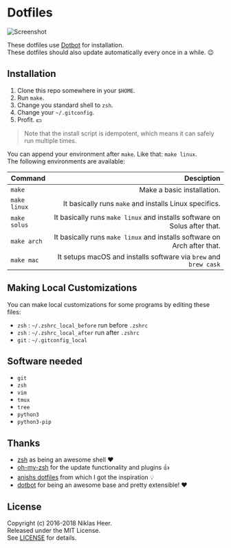 # Dotfiles

![Screenshot](https://raw.githubusercontent.com/niklas-heer/dotfiles/master/.github/images/zsh_01.png)

These dotfiles use [Dotbot][dotbot] for installation. <br/>
These dotfiles should also update automatically every once in a while. :wink:

## Installation

1. Clone this repo somewhere in your `$HOME`.
2. Run `make`.
3. Change you standard shell to `zsh`.
4. Change your `~/.gitconfig`.
5. Profit. :dollar:

> Note that the install script is idempotent, which means it can safely run multiple times.

You can append your environment after `make`. Like that: `make linux`. <br/>
The following environments are available:

| Command      |                                                                Desciption |
|--------------|--------------------------------------------------------------------------:|
| `make`       |                                                Make a basic installation. |
| `make linux` |                   It basically runs `make` and installs  Linux specifics. |
| `make solus` | It basically runs `make linux` and installs software on Solus after that. |
| `make arch`  |  It basically runs `make linux` and installs software on Arch after that. |
| `make mac`   |          It setups macOS and installs software via `brew` and `brew cask` |

## Making Local Customizations

You can make local customizations for some programs by editing these files:

* `zsh` : `~/.zshrc_local_before` run before `.zshrc`
* `zsh` : `~/.zshrc_local_after` run after `.zshrc`
* `git` : `~/.gitconfig_local`

## Software needed

* `git`
* `zsh`
* `vim`
* `tmux`
* `tree`
* `python3`
* `python3-pip`

## Thanks

- [zsh](https://www.zsh.org/) as being an awesome shell :heart:
- [oh-my-zsh](http://ohmyz.sh/) for the update functionality and plugins :+1:
- [anishs dotfiles](https://github.com/anishathalye/dotfiles) from which I got the inspiration :bulb:
- [dotbot](https://github.com/anishathalye/dotbot) for being an awesome base and pretty extensible! :heart:

## License

Copyright (c) 2016-2018 Niklas Heer.<br/>
Released under the MIT License.<br/>
See [LICENSE][license] for details.<br/>

[dotbot]: https://github.com/anishathalye/dotbot
[license]: LICENSE
